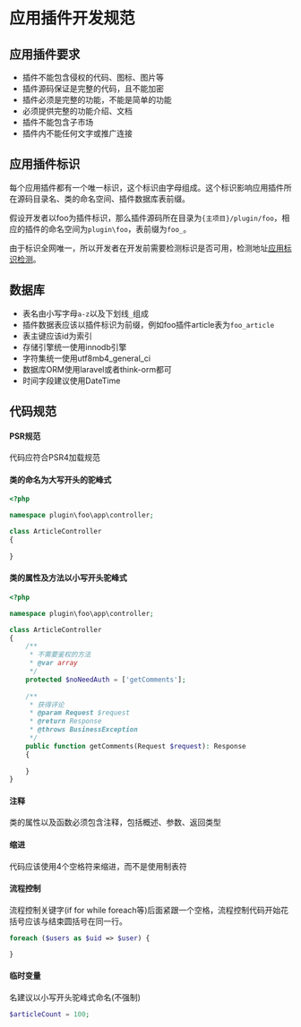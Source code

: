 # 应用插件开发规范

## 应用插件要求
* 插件不能包含侵权的代码、图标、图片等
* 插件源码保证是完整的代码，且不能加密
* 插件必须是完整的功能，不能是简单的功能
* 必须提供完整的功能介绍、文档
* 插件不能包含子市场
* 插件内不能任何文字或推广连接

## 应用插件标识
每个应用插件都有一个唯一标识，这个标识由字母组成。这个标识影响应用插件所在源码目录名、类的命名空间、插件数据库表前缀。

假设开发者以foo为插件标识，那么插件源码所在目录为`{主项目}/plugin/foo`，相应的插件的命名空间为`plugin\foo`，表前缀为`foo_`。

由于标识全网唯一，所以开发者在开发前需要检测标识是否可用，检测地址[应用标识检测](https://www.workerman.net/app/check)。

## 数据库
* 表名由小写字母`a-z`以及下划线`_`组成
* 插件数据表应该以插件标识为前缀，例如foo插件article表为`foo_article`
* 表主键应该id为索引
* 存储引擎统一使用innodb引擎
* 字符集统一使用utf8mb4_general_ci
* 数据库ORM使用laravel或者think-orm都可
* 时间字段建议使用DateTime

## 代码规范

#### PSR规范
代码应符合PSR4加载规范

#### 类的命名为大写开头的驼峰式
```php
<?php

namespace plugin\foo\app\controller;

class ArticleController
{
    
}
```

#### 类的属性及方法以小写开头驼峰式
```php
<?php

namespace plugin\foo\app\controller;

class ArticleController
{
    /**
     * 不需要鉴权的方法
     * @var array
     */
    protected $noNeedAuth = ['getComments'];
    
    /**
     * 获得评论
     * @param Request $request
     * @return Response
     * @throws BusinessException
     */
    public function getComments(Request $request): Response
    {
        
    }
}
```

#### 注释
类的属性以及函数必须包含注释，包括概述、参数、返回类型

#### 缩进
代码应该使用4个空格符来缩进，而不是使用制表符

#### 流程控制
流程控制关键字(if for while foreach等)后面紧跟一个空格，流程控制代码开始花括号应该与结束圆括号在同一行。
```php
foreach ($users as $uid => $user) {

}
```

#### 临时变量
名建议以小写开头驼峰式命名(不强制)

```php
$articleCount = 100;
```

